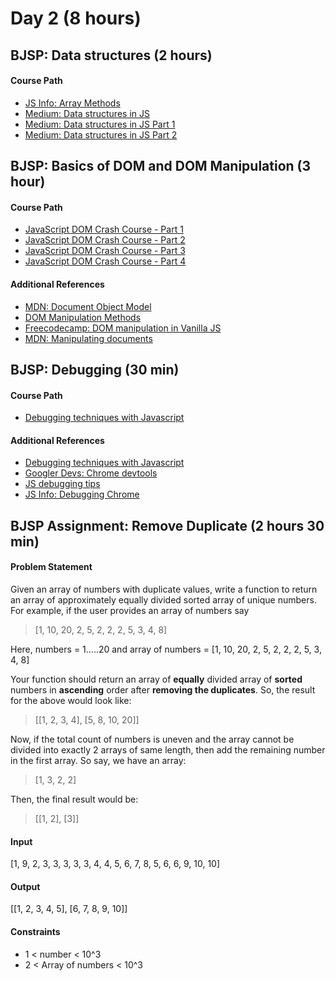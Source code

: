 # Day 2 (8 hours)

## BJSP: Data structures (2 hours)
#### Course Path
- [JS Info: Array Methods](https://javascript.info/array-methods)
- [Medium: Data structures in JS](https://medium.com/siliconwat/data-structures-in-javascript-1b9aed0ea17c)
- [Medium: Data structures in JS Part 1](https://blog.bitsrc.io/data-structures-in-javascript-part-1-8231c9a4bc8b)
- [Medium: Data structures in JS Part 2](https://blog.bitsrc.io/data-structures-in-javascript-part-2-d0d09b761df0)

## BJSP: Basics of DOM and DOM Manipulation (3 hour)
#### Course Path
- [JavaScript DOM Crash Course - Part 1](https://www.youtube.com/watch?v=0ik6X4DJKCc)
- [JavaScript DOM Crash Course - Part 2](https://www.youtube.com/watch?v=mPd2aJXCZ2g)
- [JavaScript DOM Crash Course - Part 3](https://www.youtube.com/watch?v=wK2cBMcDTss)
- [JavaScript DOM Crash Course - Part 4](https://www.youtube.com/watch?v=i37KVt_IcXw)

#### Additional References
- [MDN: Document Object Model](https://developer.mozilla.org/en-US/docs/Web/API/Document_Object_Model/Introduction)
- [DOM Manipulation Methods](https://www.hongkiat.com/blog/dom-manipulation-javascript-methods/)
- [Freecodecamp: DOM manipulation in Vanilla JS](https://www.freecodecamp.org/news/dom-manipulation-in-vanilla-js-2036a568dcd9/)
- [MDN: Manipulating documents](https://developer.mozilla.org/en-US/docs/Learn/JavaScript/Client-side_web_APIs/Manipulating_documents)


## BJSP: Debugging (30 min)
#### Course Path
- [Debugging techniques with Javascript](https://www.youtube.com/watch?v=3EXNtmgf87s)

#### Additional References
- [Debugging techniques with Javascript](https://www.youtube.com/watch?v=3EXNtmgf87s)
- [Googler Devs: Chrome devtools](https://developers.google.com/web/tools/chrome-devtools/javascript/)
- [JS debugging tips](https://raygun.com/javascript-debugging-tips)
- [JS Info: Debugging Chrome](https://javascript.info/debugging-chrome)


## BJSP Assignment: Remove Duplicate (2 hours 30 min)
#### Problem Statement
Given an array of numbers with duplicate values, write a function to return an array of approximately equally divided sorted array of unique numbers. For example, if the user provides an array of numbers say
> [1, 10, 20, 2, 5, 2, 2, 2, 5, 3, 4, 8]

Here, numbers = 1.....20 and array of numbers = [1, 10, 20, 2, 5, 2, 2, 2, 5, 3, 4, 8]

Your function should return an array of **equally** divided array of **sorted** numbers in **ascending** order after **removing the duplicates**. So, the result for the above would look like:
> [[1,  2, 3, 4], [5, 8, 10, 20]]

Now, if the total count of numbers is uneven and the array cannot be divided into exactly 2 arrays of same length, then add the remaining number in the first array. So say, we have an array:
> [1, 3, 2, 2]

Then, the final result would be:
> [[1, 2], [3]]

#### Input
[1, 9, 2, 3, 3, 3, 3, 3, 4, 4, 5, 6, 7, 8, 5, 6, 6, 9, 10, 10]

#### Output
[[1, 2, 3, 4, 5], [6, 7, 8, 9, 10]]

#### Constraints
- 1 < number < 10^3
- 2 < Array of numbers < 10^3
